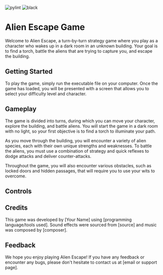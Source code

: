 ![pylint](https://github.com/VagishVela/project-pygames/actions/workflows/pylint.yml/badge.svg) ![black](https://github.com/VagishVela/project-pygames/actions/workflows/black.yml/badge.svg)

# Alien Escape Game

Welcome to Alien Escape, a turn-by-turn strategy game where you play as a character who wakes up in a dark room in an unknown building. Your goal is to find a torch, battle the aliens that are trying to capture you, and escape the building.

## Getting Started

To play the game, simply run the executable file on your computer. Once the game has loaded, you will be presented with a screen that allows you to select your difficulty level and character.

## Gameplay

The game is divided into turns, during which you can move your character, explore the building, and battle aliens. You will start the game in a dark room with no light, so your first objective is to find a torch to illuminate your path.

As you move through the building, you will encounter a variety of alien species, each with their own unique strengths and weaknesses. To battle the aliens, you must use a combination of strategy and quick reflexes to dodge attacks and deliver counter-attacks.

Throughout the game, you will also encounter various obstacles, such as locked doors and hidden passages, that will require you to use your wits to overcome.

## Controls

## Credits

This game was developed by [Your Name] using [programming language/tools used]. Sound effects were sourced from [source] and music was composed by [composer].

## Feedback

We hope you enjoy playing Alien Escape! If you have any feedback or encounter any bugs, please don't hesitate to contact us at [email or support page].
